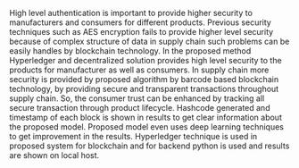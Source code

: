 High level authentication is important to provide higher security to manufacturers and consumers for different products. Previous security techniques such as AES encryption fails to provide higher level security because of complex structure of data in supply chain  such problems can be easily handles by blockchain technology. In the proposed method Hyperledger and decentralized solution provides high level security to the products for manufacturer as well as consumers. In supply chain more security is provided by proposed algorithm by barcode based blockchain technology, by providing secure and transparent transactions throughout supply chain. So, the consumer trust can be enhanced by tracking all secure transaction through product lifecycle. Hashcode generated and timestamp of each block is shown in results to get clear information about the proposed model. Proposed model even uses deep learning techniques to get improvement in the results. Hyperledger technique is used in proposed system for blockchain and for backend python is used and results are shown on local host.
